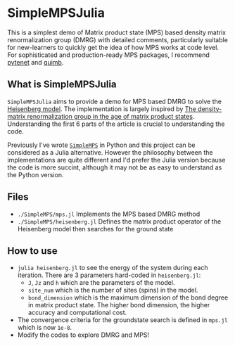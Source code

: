 # SimpleMPSJulia
This is a simplest demo of Matrix product state (MPS) based density matrix renormalization group (DMRG) with detailed comments, particularly suitable for new-learners to quickly get the idea of how MPS works at code level. For sophisticated and production-ready MPS packages, I recommend [pytenet](https://github.com/cmendl/pytenet) and [quimb](https://github.com/jcmgray/quimb).

## What is SimpleMPSJulia
`SimpleMPSJulia` aims to provide a demo for MPS based DMRG to solve the [Heisenberg model](https://en.wikipedia.org/wiki/Heisenberg_model_(quantum)).
The implementation is largely inspired by [The density-matrix renormalization group in the age of matrix product states](https://arxiv.org/abs/1008.3477v2). Understanding the first 6 parts of the article is crucial to understanding the code.

Previously I've wrote [`SimpleMPS`](https://github.com/liwt31/SimpleMPS) in Python and this project can be considered as a Julia alternative.
However the philosophy between the implementations are quite different and I'd prefer the Julia version because the code is more succint,
although it may not be as easy to understand as the Python version.

## Files
* `./SimpleMPS/mps.jl` Implements the MPS based DMRG method
* `./SimpleMPS/heisenberg.jl` Defines the matrix product operator of the Heisenberg model then searches for the ground state

## How to use
* `julia heisenberg.jl` to see the energy of the system during each iteration. There are 3 parameters hard-coded in `heisenberg.jl`:
  * `J`, `Jz` and `h` which are the parameters of the model.
  * `site_num` which is the number of sites (spins) in the model.
  * `bond_dimension` which is the maximum dimension of the bond degree in matrix product state. The higher bond dimension, the higher accuracy and computational cost.
* The convergence criteria for the groundstate search is defined in `mps.jl` which is now `1e-8`.
* Modify the codes to explore DMRG and MPS!

